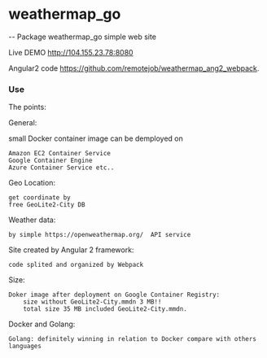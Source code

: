 # weathermap_go
--
Package weathermap_go simple web site

Live DEMO http://104.155.23.78:8080

Angular2 code https://github.com/remotejob/weathermap_ang2_webpack.


### Use

The points:

General:

small Docker container image can be demployed on

    Amazon EC2 Container Service
    Google Container Engine
    Azure Container Service etc..

Geo Location:

    get coordinate by
    free GeoLite2-City DB

Weather data:

    by simple https://openweathermap.org/  API service

Site created by Angular 2 framework:

    code splited and organized by Webpack

Size:

    Doker image after deployment on Google Container Registry:
    	size without GeoLite2-City.mmdn 3 MB!!
    	total size 35 MB included GeoLite2-City.mmdn.

Docker and Golang:

    Golang: definitely winning in relation to Docker compare with others languages
